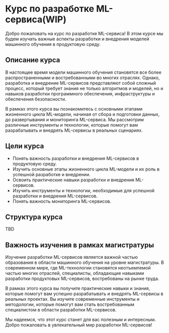 # Курс по разработке ML-сервиса(WIP)

Добро пожаловать на курс по разработке ML-сервиса! В этом курсе мы будем изучать важные аспекты разработки и внедрения моделей машинного обучения в продуктовую среду.

## Описание курса

В настоящее время модели машинного обучения становятся все более распространенными и востребованными во многих отраслях. Однако, разработка и внедрение ML-сервисов представляют собой сложный процесс, который требует знания не только алгоритмов и моделей, но и навыков разработки программного обеспечения, инфраструктуры и обеспечения безопасности.

В рамках этого курса вы познакомитесь с основными этапами жизненного цикла ML-модели, начиная от сбора и подготовки данных, до развертывания и мониторинга ML-сервиса. Мы рассмотрим различные инструменты и технологии, которые помогут вам разрабатывать и внедрять ML-сервисы в реальных сценариях.

## Цели курса

- Понять важность разработки и внедрения ML-сервисов в продуктовую среду.
- Изучить основные этапы жизненного цикла ML-модели и их роль в успешной разработке и внедрении.
- Освоить практические навыки разработки и внедрения ML-сервисов.
- Изучить инструменты и технологии, необходимые для успешной разработки и внедрения ML-сервисов.
- Понять важность мониторинга ML-сервисов.

## Структура курса

TBD

## Важность изучения в рамках магистратуры

Изучение разработки ML-сервисов является важной частью образования в области машинного обучения на уровне магистратуры. В современном мире, где ML-технологии становятся неотъемлемой частью многих отраслей, специалисты, обладающие навыками разработки продуктовых ML-сервисов, востребованы на рынке труда.

В рамках этого курса вы получите практические навыки и знания, которые помогут вам успешно разрабатывать и внедрять ML-сервисы в реальных проектах. Вы изучите современные инструменты и методологии, которые помогут вам стать востребованным специалистом в области разработки ML-сервисов.

Мы надеемся, что этот курс станет для вас полезным и интересным. Добро пожаловать в увлекательный мир разработки ML-сервисов!
